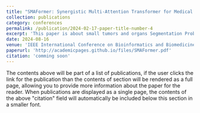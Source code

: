 ```yaml
---
title: "SMAFormer: Synergistic Multi-Attention Transformer for Medical Image Segmentation"
collection: publications
category: conferences
permalink: /publication/2024-02-17-paper-title-number-4
excerpt: 'This paper is about small tumors and organs Segmentation Problem.'
date: 2024-08-16
venue: 'IEEE International Conference on Bioinformatics and Biomedicine (BIBM)'
paperurl: 'http://academicpages.github.io/files/SMAFormer.pdf'
citation: 'comming soon'
---
```


The contents above will be part of a list of publications, if the user clicks the link for the publication than the contents of section will be rendered as a full page, allowing you to provide more information about the paper for the reader. When publications are displayed as a single page, the contents of the above "citation" field will automatically be included below this section in a smaller font.
